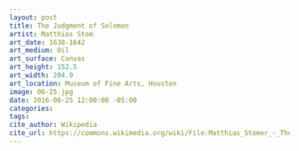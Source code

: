 ```yaml
---
layout: post
title: The Judgment of Solomon
artist: Matthias Stom
art_date: 1638-1642
art_medium: Oil
art_surface: Canvas
art_height: 152.5
art_width: 204.9
art_location: Museum of Fine Arts, Houston
image: 06-25.jpg
date: 2016-06-25 12:00:00 -05:00
categories:
tags:
cite_author: Wikipedia
cite_url: https://commons.wikimedia.org/wiki/File:Matthias_Stomer_-_The_Judgment_of_Solomon_-_Google_Art_Project.jpg
---
```

